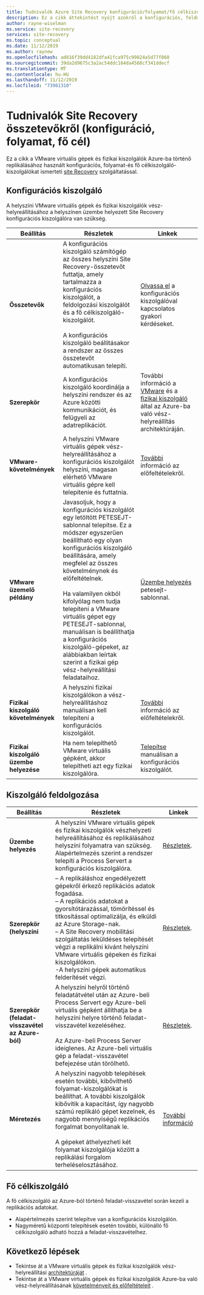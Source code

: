 ```yaml
---
title: Tudnivalók Azure Site Recovery konfiguráció/folyamat/fő célkiszolgáló
description: Ez a cikk áttekintést nyújt azokról a konfigurációs, feldolgozási és fő célkiszolgáló-kiszolgálókról, amelyek a helyszíni VMware virtuális gépek vész-helyreállításának beállításakor az Azure-ba Azure Site Recovery
author: rayne-wiselman
ms.service: site-recovery
services: site-recovery
ms.topic: conceptual
ms.date: 11/12/2019
ms.author: raynew
ms.openlocfilehash: ad816f39dd4182dfa41fca975c99824a5d77f860
ms.sourcegitcommit: 39da2d9675c3a2ac54ddc164da4568cf341ddecf
ms.translationtype: MT
ms.contentlocale: hu-HU
ms.lasthandoff: 11/12/2019
ms.locfileid: "73961310"
---
```

# <a name="about-site-recovery-components-configuration-process-master-target"></a>Tudnivalók Site Recovery összetevőkről (konfiguráció, folyamat, fő cél)

Ez a cikk a VMware virtuális gépek és fizikai kiszolgálók Azure-ba történő replikálásához használt konfigurációs, folyamat-és fő célkiszolgáló-kiszolgálókat ismerteti [site Recovery](site-recovery-overview.md) szolgáltatással.

## <a name="configuration-server"></a>Konfigurációs kiszolgáló

A helyszíni VMware virtuális gépek és fizikai kiszolgálók vész-helyreállításához a helyszínen üzembe helyezett Site Recovery konfigurációs kiszolgálóra van szükség.

**Beállítás** | **Részletek** | **Linkek**
--- | --- | ---
**Összetevők**  | A konfigurációs kiszolgáló számítógép az összes helyszíni Site Recovery-összetevőt futtatja, amely tartalmazza a konfigurációs kiszolgálót, a feldolgozási kiszolgálót és a fő célkiszolgáló-kiszolgálót.<br/><br/> A konfigurációs kiszolgáló beállításakor a rendszer az összes összetevőt automatikusan telepíti. | [Olvassa el](vmware-azure-common-questions.md#configuration-server) a konfigurációs kiszolgálóval kapcsolatos gyakori kérdéseket.
**Szerepkör** | A konfigurációs kiszolgáló koordinálja a helyszíni rendszer és az Azure közötti kommunikációt, és felügyeli az adatreplikációt. | További információ a [VMware](vmware-azure-architecture.md) és a [fizikai kiszolgáló](physical-azure-architecture.md) által az Azure-ba való vész-helyreállítás architektúráján.
**VMware-követelmények** | A helyszíni VMware virtuális gépek vész-helyreállításához a konfigurációs kiszolgálót helyszíni, magasan elérhető VMware virtuális gépre kell telepítenie és futtatnia. | [További](vmware-azure-deploy-configuration-server.md#prerequisites) információ az előfeltételekről.
**VMware üzemelő példány** | Javasoljuk, hogy a konfigurációs kiszolgálót egy letöltött PETESEJT-sablonnal telepítse. Ez a módszer egyszerűen beállítható egy olyan konfigurációs kiszolgáló beállítására, amely megfelel az összes követelménynek és előfeltételnek.<br/><br/> Ha valamilyen okból kifolyólag nem tudja telepíteni a VMware virtuális gépet egy PETESEJT-sablonnal, manuálisan is beállíthatja a konfigurációs kiszolgáló-gépeket, az alábbiakban leírtak szerint a fizikai gép vész-helyreállítási feladataihoz. | [Üzembe helyezés](vmware-azure-deploy-configuration-server.md#deploy-a-configuration-server-through-an-ova-template) petesejt-sablonnal.
**Fizikai kiszolgáló követelmények** | A helyszíni fizikai kiszolgálókon a vész-helyreállításhoz manuálisan kell telepíteni a konfigurációs kiszolgálót. | [További](physical-azure-set-up-source.md#prerequisites) információ az előfeltételekről.
**Fizikai kiszolgáló üzembe helyezése** | Ha nem telepíthető VMware virtuális gépként, akkor telepítheti azt egy fizikai kiszolgálóra. | [Telepítse](physical-azure-set-up-source.md#set-up-the-source-environment) manuálisan a konfigurációs kiszolgálót.


## <a name="process-server"></a>Kiszolgáló feldolgozása

**Beállítás** | **Részletek** | **Linkek**
--- | --- | ---
**Üzembe helyezés**  | A helyszíni VMware virtuális gépek és fizikai kiszolgálók vészhelyzeti helyreállításához és replikálásához helyszíni folyamatra van szükség. Alapértelmezés szerint a rendszer telepíti a Process Servert a konfigurációs kiszolgálóra. | [Részletek](vmware-azure-architecture.md?#architectural-components).
**Szerepkör (helyszíni** | – A replikáláshoz engedélyezett gépekről érkező replikációs adatok fogadása.<br/> – A replikációs adatokat a gyorsítótárazással, tömörítéssel és titkosítással optimalizálja, és elküldi az Azure Storage-nak.<br/> – A Site Recovery mobilitási szolgáltatás leküldéses telepítését végzi a replikálni kívánt helyszíni VMware virtuális gépeken és fizikai kiszolgálókon.<br/> -A helyszíni gépek automatikus felderítését végzi. | [Részletek](vmware-physical-azure-config-process-server-overview.md#process-server). 
**Szerepkör (feladat-visszavétel az Azure-ból)** | A helyszíni helyről történő feladatátvétel után az Azure-beli Process Servert egy Azure-beli virtuális gépként állíthatja be a helyszíni helyre történő feladat-visszavétel kezeléséhez.<br/><br/> Az Azure-beli Process Server ideiglenes. Az Azure-beli virtuális gép a feladat-visszavétel befejezése után törölhető. | [Részletek](vmware-azure-set-up-process-server-azure.md).
**Méretezés** | A helyszíni nagyobb telepítések esetén további, kibővíthető folyamat-kiszolgálókat is beállíthat. A további kiszolgálók kibővítik a kapacitást, így nagyobb számú replikáló gépet kezelnek, és nagyobb mennyiségű replikációs forgalmat bonyolítanak le.<br/><br/> A gépeket áthelyezheti két folyamat kiszolgálója között a replikálási forgalom terheléselosztásához. | [További információ](vmware-azure-set-up-process-server-scale.md)


## <a name="master-target-server"></a>Fő célkiszolgáló

A fő célkiszolgáló az Azure-ból történő feladat-visszavétel során kezeli a replikációs adatokat.

- Alapértelmezés szerint telepítve van a konfigurációs kiszolgálón.
- Nagyméretű központi telepítések esetén további, különálló fő célkiszolgáló adható hozzá a feladat-visszavételhez.


## <a name="next-steps"></a>Következő lépések
- Tekintse át a VMware virtuális gépek és fizikai kiszolgálók vész-helyreállítási [architektúráját](vmware-azure-architecture.md) .
- Tekintse át a VMware virtuális gépek és fizikai kiszolgálók Azure-ba való vész-helyreállításának [követelményeit és előfeltételeit](vmware-physical-azure-support-matrix.md) . 
